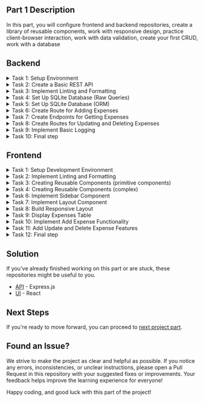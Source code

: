 ## Part 1 Description
In this part, you will configure frontend and backend repositories, create a library of reusable components, work with responsive design, practice client-browser interaction, work with data validation, create your first CRUD, work with a database

<!-- ## Starter Repositories
You can fork these repositories to get started. They contain basic tests. If you don't find a repository with the stack you need, create a repository yourself
  - [API](https://github.com/petproject-dev/expense-tracker-backend-part-1) - Express.js
  - [UI](https://github.com/petproject-dev/expense-tracker-frontend-part-1) - React -->

## Backend

<details>
  <summary>Task 1: Setup Environment</summary>

  ---

  **Description:**

  Prepare the development environment for the project. Create the necessary project structure, initialize the development configuration, and ensure basic tools are set up to streamline the workflow.

  **Acceptance Criteria:**

  - A development environment is initialized with appropriate configuration.
  - A basic project structure is created (e.g., with a folder for source files).
  - A script is available to start the project in development mode.
  - Upon running the project, it outputs "Hello, World!" to verify successful setup.

  **Technology-related requirements:**

  <details>
  <summary>NodeJS</summary>

  - Use `npm init` to initialize the project.
  - Set up TypeScript with `tsconfig.json` and enable strict mode (`strict: true`).
  - Install `ts-node-dev` for hot reloading.
  - Organize the project structure with a `src/` directory and an entry point like `src/index.ts`.
  - Add a dev script in package.json to run the project using ts-node-dev.
  </details>


---

</details>

<details>
  <summary>Task 2: Create a Basic REST API</summary>

  ---

  **Description:**

  Set up a basic REST API with at least one route to verify the routing and response handling functionality.

  **Acceptance Criteria:**

  - A basic route `GET /ping` is implemented.
  - The route responds with a predefined message (e.g., `{"message":"pong"}`).
  - The application uses a configurable port.
  - A file for environment variables (`.env`) is created, and sensitive data is excluded from version control.

  **Technology-related requirements:**

  <details>
  <summary>NodeJS</summary>

  - Install and use express for routing.
  - Use `dotenv` to load environment variables and configure a port (e.g., `PORT=8080`).
  - Add `.env` to `.gitignore` and create a `.env.example` file with placeholder values.
  - Add `config/index.ts` file for configuring environment variables.
  - Set up `src/app.ts` to centralize middleware and routing.
  </details>

  <br />

  **Materials:**

  - [REST](https://restfulapi.net/)
  - [Environment variable](https://en.wikipedia.org/wiki/Environment_variable)

---

</details>

<details>
  <summary>Task 3: Implement Linting and Formatting</summary>

  ---

  **Description:**

  Set up tools to enforce consistent code quality and style across the project.

  **Acceptance Criteria:**

  - Linting is set up using a linter.
  - Formatting is handled automatically using a formatter.
  - Pre-configured commands check and fix linting and formatting issues.
  - Editor configuration ensures consistent behavior across different IDEs.

  **Technology-related requirements:**

  <details>
  <summary>NodeJS</summary>

  - Install eslint with TypeScript support (`@typescript-eslint/parser` and `@typescript-eslint/eslint-plugin`).
  - Use `eslint-config-prettier` to integrate ESLint with Prettier.
  - Install prettier and create a .prettierrc file with formatting rules.
  - Add scripts into the `package.json`:
    - `build` – build the project
    - `lint` – check the project using eslint rules
    - `lint:fix` – check the project using eslint rules and fix errors
    - `format` – formatting project using prettier rules
    - `start` – start the project in production mode
  - Use `husky` and `lint-staged` to enforce linting/formatting on `pre-commit`.
  </details>

  <br />

  **Materials:**

  - [How to Use Linters and Code Formatters in Your Projects](https://www.freecodecamp.org/news/using-prettier-and-jslint/)

---

</details>

<details>
  <summary>Task 4: Set Up SQLite Database (Raw Queries)</summary>

  ---

  **Description:**

  Initialize and configure a SQLite database for storing project data. Set up a basic schema and implement raw queries to interact with the database.

  This step is added for educational purposes so that you understand what is hidden under the hood of an ORM. The following tasks will remove most of the code.

  **Acceptance Criteria:**

  - SQLite driver is installed.
  - A database connection is established, and an initial schema is created.
  - The schema includes a table for expenses.
    - id (integer, primary key)
    - name (text)
    - amount (real)
    - currency (text)
    - category (text)
    - date (datetime)
  - Basic endpoints allow adding and retrieving expense records.

  **Technology-related requirements:**

  <details>
  <summary>NodeJS</summary>

  - Use the `better-sqlite3` package for efficient SQLite interaction.
  - Initialize the database in `src/db/db.service.ts` and ensure connection errors are handled.
  - Implement raw queries for inserting and selecting records in the `src/app.ts` file.
  </details>


---

</details>

<details>
  <summary>Task 5: Set Up SQLite Database (ORM)</summary>

  ---

  **Description:**

  Set up an ORM for database interaction to simplify schema management and querying.

  **Acceptance Criteria:**

  - The ORM is installed and configured.
  - A schema is defined, and migrations are used to update the database.
  - Basic database operations use the ORM.

  **Technology-related requirements:**

  <details>
  <summary>NodeJS</summary>

  - Use prisma for ORM and schema management.
  - Initialize Prisma with `npx prisma init` and configure the database URL in `.env`.
  - Define the expenses model in `prisma/schema.prisma`.
  - Use npx prisma migrate dev to apply schema changes.
  - Generate the Prisma client and use it in the exist endpoints.
  </details>

  <br />

  **Materials:**

  - [What is an ORM?](https://www.prisma.io/dataguide/types/relational/what-is-an-orm)

---

</details>

<details>
  <summary>Task 6: Create Route for Adding Expenses</summary>

  ---

  **Description:**

  Set up routes for basic Create operation on the expenses table.

  **Acceptance Criteria:**

  - Route for adding expenses are implemented:
    - `POST /api/expenses` Creates new expense record.
  - Data is validated to ensure correctness before saving to the database.
  - A modular structure is established for `controllers`, `services`, `repositories`, and `entities`.
  - Middleware for error handling and validation is implemented.
  - The application structure matches the defined project layout.
  - Processing 404 status code defined.

  **Technology-related requirements:**

  <details>
  <summary>NodeJS</summary>

  - Use express to define routes and middleware.
  - Place the business logic for expenses in `expenses.service.ts`.
  - Implement database interaction methods in `expenses.repository.ts`.
  - Use a DTO (Data Transfer Object) in `expenses/dto` to define the shape of - request payloads.
  - Create an `expenses.entity.ts` file to define the database model or schema.
  - Use middleware (`helpers/middlewares/validator.ts`) to validate incoming - requests.
  - Implement centralized error handling in `helpers/middlewares/errorHandler.ts`
  - Code structure is following:
```
    │   app.ts
    │   index.ts
    ├───config
    │       index.ts
    ├───db
    │       db.service.ts
    ├───expenses
    │   │   expenses.controller.ts
    │   │   expenses.repository.ts
    │   │   expenses.service.ts
    │   ├───dto
    │   │       create-expense.dto.ts
    │   └───entity
    │           expense.entity.ts
    └───helpers
        │   Exception.ts
        └───middlewares
                errorHandler.ts
                validator.ts
```
  </details>

  <br />

  **Materials:**

  - [Services, Controllers and Repositories. An Introduction](https://gabrielgomes61320.medium.com/services-controllers-and-repositories-an-introduction-241ac52cdd93)


---

</details>

<details>
  <summary>Task 7: Create Endpoints for Getting Expenses</summary>

  ---

  **Description:**

  Set up routes for retrieving expenses from the database. Include operations for fetching all expenses (with optional pagination and filtering) and fetching a specific expense by ID.

  **Acceptance Criteria:**

  - Routes for retrieving expenses are implemented:
    - `GET /api/expenses` Fetches and returns all expenses with optional query parameters:
      - Pagination: `limit` and `offset`.
      - Filtering: `fromDate` and `toDate` based on the date field.
    - `GET /api/expenses/:id` Fetches a specific expense by its ID.
  - Data is validated to ensure correctness before processing requests.
  - Responses include appropriate HTTP status codes and data.
  - Modular structure follows the established pattern.

  **Technology-related requirements:**

  <details>
  <summary>NodeJS</summary>

  - Prepare all the necessary data in the `expenses.controller.ts`.
  - Implement business logic for fetching expenses in `expenses.service.ts`.
  - Handle database queries in `expenses.repository.ts`.
  </details>

  **Materials:**

  - [A guide to REST API pagination](https://www.merge.dev/blog/rest-api-pagination)

---

</details>

<details>
  <summary>Task 8: Create Routes for Updating and Deleting Expenses</summary>

  ---

  **Description:**

  Set up routes for updating and deleting expense records in the database. Ensure that only specified fields are updated during PATCH operations.

  **Acceptance Criteria:**

  - Routes for updating and deleting expenses are implemented:
      - `PATCH /api/expenses/:id` Updates specific fields of an expense.
      - `DELETE /api/expenses/:id` Deletes an expense by its ID.
  - Data is validated to ensure correctness before processing requests.
  - Responses include appropriate HTTP status codes and data.

  **Technology-related requirements:**

  <details>
  <summary>NodeJS</summary>

  - Prepare all the necessary data in the `expenses.controller.ts`.
  - Implement business logic for fetching expenses in `expenses.service.ts`.
  - Handle database queries in `expenses.repository.ts`.
  - Use DTOs in `expenses/dto` to validate request payloads and parameters.
  - Use middleware (`helpers/middlewares/validator.ts`) for data validation.
  </details>

---

</details>

<details>
  <summary>Task 9: Implement Basic Logging</summary>

  ---

  **Description:**

  Add logging functionality to track significant events (e.g., expense creation, updates, and errors). Ensure logs are accessible in both development and production environments.

  **Acceptance Criteria:**

  - Logs are added for key actions:
    - Successful expense creation, updates, and deletions.
    - Errors during request handling.
  - Logs are displayed in the console during development.
  - Logs are written to a file in production.

  **Technology-related requirements:**

  <details>
  <summary>NodeJS</summary>

  - Use a logging library like winston or pino.
  - Place logging configuration in helpers/Logger.ts.
  - Code structure is following:
```
  │   app.ts
  │   index.ts
  ├───config
  │       index.ts
  ├───db
  │       db.service.ts
  ├───expenses
  │   │   expenses.controller.ts
  │   │   expenses.repository.ts
  │   │   expenses.service.ts
  │   ├───dto
  │   │       create-expense.dto.ts
  │   │       update-expense.dto.ts
  │   └───entity
  │           expense.entity.ts
  └───helpers
      |    dateUtils.ts
      │   Exception.ts
      │   Logger.ts
      └───middlewares
              errorHandler.ts
              validator.ts
```
  </details>

  <br />

  **Materials:**

  - [REST API Logging](https://romanglushach.medium.com/java-rest-api-logging-best-practices-and-guidelines-bf5982ee4180)

---

</details>

<details>
  <summary>Task 10: Final step</summary>

  ---

  - Open a pull request for the `master` branch and send the solution to the code review

  ---

</details>

## Frontend

<details>
  <summary>Task 1: Setup Development Environment</summary>

  ---

  **Description:**

  Prepare the development environment for the project. Initialize the necessary configurations for a smooth development process, including TypeScript setup and project structure organization.

  **Acceptance Criteria:**

  - A development environment is initialized with appropriate configuration.
  - TypeScript is installed and properly configured (`tsconfig.json` is set up).
  - Project structure is organized (e.g., `src/` for source files).
  - Running a development command starts the project in dev mode.
  - Configure TypeScript paths for cleaner imports.

  **Technology-related requirements:**

  <details>
  <summary>React</summary>

  - Use [Vite](https://vite.dev/guide/) for initialization.
  </details>

---

</details>

<details>
  <summary>Task 2: Implement Linting and Formatting</summary>

---

  **Description:**

  Set up linting and formatting to maintain consistent code quality across the project. Configure ESLint, Prettier, and Stylelint, along with EditorConfig to ensure consistency.

  **Acceptance Criteria:**

  - ESLint is installed and configured.
  - Prettier is installed and integrated with ESLint.
  - Stylelint is installed for CSS linting.
  - EditorConfig is set up with rules for indentation, line endings, etc.
  - Scripts added:
      - `lint` - Checks the project for linting issues.
      - `lint:fix` - Fixes linting issues.
      - `stylelint` - Checks the project for css linting issues.
      - `stylelint:fix` - Fixes css linting issues.
      - `format` - Formats code based on Prettier rules.

  **Technology-related requirements:**

  <details>
  <summary>React</summary>

  - Use plugins such as `eslint-plugin-react` for React-specific linting.
  - Configure `stylelint-config-standard` for CSS linting.

  </details>

  <br/>

  **Materials:**

  <details>
  <summary>React</summary>

  - [Supercharge Your React Development with Vite, ESLint, and Prettier in VSCode](https://dev.to/topeogunleye/building-a-modern-react-app-with-vite-eslint-and-prettier-in-vscode-13fj)

  </details>

---

</details>

<details>
  <summary>Task 3: Creating Reusable Components (primitive components)</summary>

---

  **Description:**

  Develop foundational reusable components that can be utilized across the application. These components will ensure design consistency and simplify further development. In this task you implement primitive components that are independent from other components

  **Acceptance Criteria:**

  The acceptance criteria indicate the main components, but if something is missing in the description, then you can safely add the necessary components yourself

  - The following components are implemented:
    - **Logo**: Displays the application logo.
      - [Design Link](https://www.figma.com/design/rLNUulPqnl0jhhnXeGDxEb/Expense-tracker?node-id=2-19420&m=dev&t=GKFeiEqjFghP7rf5-4)
    - **Loader**: Displays the loader component.
      - [Design Link](https://www.figma.com/design/rLNUulPqnl0jhhnXeGDxEb/Expense-tracker?node-id=1-3471&m=dev&t=AyMjf1BcxpIwHBXC-4)
    - **Button**: A standard button with support for different states(e.g., disabled, active).
      - [Design Link](https://www.figma.com/design/rLNUulPqnl0jhhnXeGDxEb/Expense-tracker?node-id=2-19193&m=dev&t=GKFeiEqjFghP7rf5-4)
    - **Input Label**: The label appears above many of our components. This should be a stylized label html tag with all the standard label features.
      - [Design Link](https://www.figma.com/design/rLNUulPqnl0jhhnXeGDxEb/Expense-tracker?node-id=2-19389&m=dev&t=GTL1yhChXxd9Efzr-4)
    - **Input**: A text input field with validation and style support.
      - [Design Link](https://www.figma.com/design/rLNUulPqnl0jhhnXeGDxEb/Expense-tracker?node-id=2-19412&m=dev&t=ra9tjWdp5aVmkqRH-4)
    - **Icon**: A component for rendering SVG icons.
      - [Design Link](https://www.figma.com/design/rLNUulPqnl0jhhnXeGDxEb/Expense-tracker?node-id=7-5669&m=dev&t=ra9tjWdp5aVmkqRH-4)
    - **Date Picker**: A component for selecting date. This component is complex and its styles does not necessarily match the design. You can use standard `<input type="date" />`
      - [Design Link](https://www.figma.com/design/rLNUulPqnl0jhhnXeGDxEb/Expense-tracker?node-id=71-5906&m=dev&t=AyMjf1BcxpIwHBXC-4)
    - **Table**: A customizable `Table`, `TableHead`, `TableBody`, `TableRow`, `TableCell` components. Since we have a responsive design and it is complex with styling in the form that we offer, you can use `divs`. But if you feel that you can handle it, you can use standard table tags
      - [Design Link](https://www.figma.com/design/rLNUulPqnl0jhhnXeGDxEb/Expense-tracker?node-id=2-19441&m=dev&t=ra9tjWdp5aVmkqRH-4)
    - **Menu**: Component for displaying menu items after click.
      - [Design Link](https://www.figma.com/design/rLNUulPqnl0jhhnXeGDxEb/Expense-tracker?node-id=3-13999&m=dev&t=cvakLOlrrBuwZq9F-4)
  - Each component is documented with usage examples.

  **Technology-related requirements:**

  <details>
  <summary>React</summary>

  - Logo:
    - Example:
    ```jsx
    <Logo />
    ```
  - Loader:
    - Example:
    ```jsx
    <Loader />
    ```
  - Button:
    - Example:
    ```jsx
    <Button disabled onClick={handleClick}>Click me</Button>
    ```
  - Input Label:
    - Example:
    ```jsx
    <InputLabel>Name</InputLabel>
    <InputLabel htmlFor="name1">Name</InputLabel>
    ```
  - Icon:
    - Create an `Icon` component for rendering SVG icons, with a name prop for specifying the icon and size for scaling.
    - Example:
    ```jsx
    <Icon iconName="plus" size={15} color="white" />
    ```
  - Input:
    - Build an `Input` component that accepts props such as type, placeholder, value, and onChange.
    - Example:
    ```jsx
    <Input
      label="Field name"
      type="text"
      placeholder="Enter name"
      defaultValue={name}
      error
      helperText="Error message"
      onChange={handleChange} />
    ```
  - Date Picker:
    - Implement a `DatePicker` component for selecting the date, with support for a value prop and onChange callback.
    - Example:
    ```jsx
    <DatePicker
      value={selectedDate}
      onChange={handleDateChange} />
    <DatePicker />
    ```
  - Table:
    - Create a `Table`, `TableHead`, `TableBody`, `TableRow`, `TableCell` components
    - Example:
    ```jsx
    <Table>
      <TableHead>
        <TableRow>
          <TableCell>Column<TableCell>
        </TableRow>
      </TableHead>
      <TableBody>
        <TableRow>
          <TableCell>Column<TableCell>
        </TableRow>
      </TableBody>
    </Table>
    ```
  - Menu:
    - Implement a `Menu` and `MenuItem` components.
    - Example:
    ```jsx
    <Menu>
      <MenuItem onClick={handleEdit}>Edit</MenuItem>
      <MenuItem onClick={handleDelete}>Delete</MenuItem>
    </Menu>
    ```
  </details>

  <br/>

  **Materials:**

  - [HTML Semantic Elements](https://www.w3schools.com/html/html5_semantic_elements.asp)

  <details>
  <summary>React</summary>

  - [Your First Component](https://react.dev/learn/your-first-component)
  - [Building Reusable UI Components](https://medium.com/cstech/building-reusable-ui-components-with-react-best-practices-and-patterns-24b6fe921347)
  </details>

---

</details>

<details>
  <summary>Task 4: Creating Reusable Components (complex)</summary>

---

  **Description:**

  Develop foundational reusable components that can be utilized across the application. These components will ensure design consistency and simplify further development. In this task you implement complex components that reuse existing components internally

  **Acceptance Criteria:**

  The acceptance criteria indicate the main components, but if something is missing in the description, then you can safely add the necessary components yourself

  - The following components are implemented:
    - **Button with Icon**: A button that includes an icon.
      - [Design Link](https://www.figma.com/design/rLNUulPqnl0jhhnXeGDxEb/Expense-tracker?node-id=2-19187&m=dev&t=GKFeiEqjFghP7rf5-4)
    - **IconRadio**: Component for rendering input radio with icon display. Reuse `Icon` component here
      - [Design Link](https://www.figma.com/design/rLNUulPqnl0jhhnXeGDxEb/Expense-tracker?node-id=4-34033&m=dev&t=GTL1yhChXxd9Efzr-4)
    - **Category Group**: Based on the `IconRadio` and `Icon` components, create a CategoryGroup component. When you click on the icon it should be activated. User can only select one category
      - [Design Link](https://www.figma.com/design/rLNUulPqnl0jhhnXeGDxEb/Expense-tracker?node-id=4-34103&m=dev&t=cvakLOlrrBuwZq9F-4)
    - **Input with Currency**: An extension of the standard input, displaying the selected currency.
      - [Design Link](https://www.figma.com/design/rLNUulPqnl0jhhnXeGDxEb/Expense-tracker?node-id=2-19408&m=dev&t=ra9tjWdp5aVmkqRH-4)
    - **Date Picker Range**: A component for selecting dates. To change the range date, you need to click on one of the date and a ready-made date picker component should appear
      - [Design Link](https://www.figma.com/design/rLNUulPqnl0jhhnXeGDxEb/Expense-tracker?node-id=3-2073&m=dev&t=ra9tjWdp5aVmkqRH-4)
    - **ExpenseTable**: Component for displaying expenses based on an already implemented `Table` component.
      - [Design Link](https://www.figma.com/design/rLNUulPqnl0jhhnXeGDxEb/Expense-tracker?node-id=1-3551&m=dev&t=AyMjf1BcxpIwHBXC-4)
      - If there is no data, then a message with an image should be displayed as in the [design](https://www.figma.com/design/rLNUulPqnl0jhhnXeGDxEb/Expense-tracker?node-id=1-3601&m=dev&t=XWnEQbC9qTwXBf01-4)
      - If there is no data and a request response is expected, then a [stub should be displayed](https://www.figma.com/design/rLNUulPqnl0jhhnXeGDxEb/Expense-tracker?node-id=1-3585&m=dev&t=XWnEQbC9qTwXBf01-4)
      - If there is initial data, but a new portion of data is expected to be loaded, then the [spinner](https://www.figma.com/design/rLNUulPqnl0jhhnXeGDxEb/Expense-tracker?node-id=1-3471&m=dev&t=XWnEQbC9qTwXBf01-4) is displayed
  - Each component is documented with usage examples.

  **Technology-related requirements:**

  <details>
  <summary>React</summary>

  - Button with Icon:
    - Use `Icon` component.
    - Example:
    ```jsx
    <IconButton>
      <Icon icon="close" color="white" size={12} />
    </IconButton>
    ```
  - Radio button input:
    - Use `Icon` component.
    - Example:
    ```jsx
    <IconRadio name="category">
      <Icon icon="credits" size={24} />
    </IconRadio>
    ```
  - List of icon categories:
    - Use `IconRadio` and `Icon` components
    - Example:
    ```jsx
    <CategoryGroup defaultValue="mobile" />
    <CategoryGroup />
    ```
  - Input with Currency:
    - Extend `Input` to include a currency prop that displays the selected currency symbol.
    - Example:
    ```jsx
    <InputWithCurrency />
    <InputWithCurrency
      id="name4"
      defaultValue="123"
      selectProps={{ defaultValue: 'USD' }} />
    <InputWithCurrency
      id="name4"
      onChange={handleAmountChange}
      defaultValue="123"
      selectProps={{
        defaultValue: 'USD',
        onChange: handleCurrencyChange }} />
    ```
  - Date Picker Range:
    - Implement a `DatePickerRange` component for selecting dates, with support for a value prop and onChange callback.
    - Example:
    ```jsx
    <DatePickerRange
      from={fromDate}
      to={toDate}
      onChange={handleUpdateDateRange} />
    ```
  - ExpenseTable:
    - Create a `ExpenseTable` component that accepts columns and data props for customization.
    - Example:
    ```jsx
    <ExpenseTable />
    ```
  </details>

---

</details>


<details>
  <summary>Task 6: Implement Sidebar Component</summary>

---

  **Description:**

  Create a Sidebar component that appear after clicking `plus` button

  **Acceptance Criteria:**

  - The sidebar open button is rendered in the lower right corner.
  - When user click the button, a sidebar appears on the right
  - Sidebar styles and content match the design.
  - The sidebar contains a form for creating a new expense record. The logic for creating a record at this step does not need to be done
  - *The sidebar appear with smooth animation.
  - *When the user clicks outside the `Sidebar` or presses the esc key, the component should close.

  **Materials:**

  - [CSS Animations](https://www.w3schools.com/css/css3_animations.asp)

---

</details>


<details>
  <summary>Task 7: Implement Layout Component</summary>

---

  **Description:**

  Create a Layout component that includes Header and Sidebar

  **Acceptance Criteria:**

  - A layout component has been created which is a general wrapper for the application.
  - A header component is implemented and displayed on the layout.
  - The layout is a wrapper and can be added to any of the future pages.

---

</details>


<details>
  <summary>Task 8: Build Responsive Layout</summary>

  ---

  **Description:**

  Implement a responsive design for the application that adapts to different screen sizes, ensuring usability on both mobile and desktop devices.

  **Acceptance Criteria:**

  - The application layout adjusts seamlessly between mobile, tablet, and desktop views. The tablet version is not included in the design. Style it however you see fit.
  - Key components, are responsive and match the design.

---

</details>

 <details>
  <summary>Task 9: Display Expenses Table</summary>

  ---

  **Description:**

  `ExpenseTable` component is already created. Connect data to it and display component on the screen

  **Acceptance Criteria:**

  - If no expenses are available, a placeholder message is displayed.
  - If expenses are loading, a skeleton is shown.
  - Pagination implemented. When the user scrolls to the end of the screen, a new piece of data should be loaded. When new data is loaded, a spinner should appear at the bottom of the table.
  - Filtering is implemented. The user selects a range of dates and the table is redrawn taking into account the selected dates.
  - *When the user clicks outside the `DatePickerRange` or presses the esc key, the component should close.

  **Endpoints:**

  - `GET /api/expenses` - Fetch all expenses.
    - `limit` - Number of records per page.
    - `offset` - Offset for pagination.
    - `fromDate` -and toDate: Filter by date range.

  **Materials:**

  - [Client-Server Overview](https://developer.mozilla.org/en-US/docs/Learn_web_development/Extensions/Server-side/First_steps/Client-Server_overview)
  - [How to implement infinite scrolling in Javascript](https://www.educative.io/answers/how-to-implement-infinite-scrolling-in-javascript)
  - [Event loop](https://www.youtube.com/watch?v=8aGhZQkoFbQ)

  <details>
  <summary>React</summary>

  - [How to Create Infinite Scrolling in React Using the Intersection Observer API](https://www.freecodecamp.org/news/infinite-scrolling-in-react/)
  </details>

---

</details>

<details>
  <summary>Task 10: Implement Add Expense Functionality</summary>

  ---

  **Description:**

  Create a form for adding a new expense. The form should be accessible through a right sidebar that opens when clicking the "+" button.

  **Acceptance Criteria:**

  - A button triggers the display of a right sidebar with the form.
  - The form includes fields for Name, Payment amount, Category and Date.
  - Submitting the form sends data to the backend and updates the table.
  - Data validation has been added to the form. All fields are required and correspond to the type specified in the database. When user click on the submit button, if the field has an invalid value, an error message should be displayed under the input and also the input should have a red border.
  - *The sidebar appear with smooth animation.
  - *In case of error, the input should have a shaking animation.
  - *Animate the appearance of a new record in the table

  **Endpoints:**

  - `POST /api/expenses` - Add a new expense.

  **Technology-related requirements:**

  <details>
  <summary>React</summary>

  - Use controlled components for form handling.
  - Validate form inputs with `yup`.
  - Use `react-hook-form` for work with forms.
  </details>

  <br />

  **Materials:**

  - [Client-side form validation](https://developer.mozilla.org/en-US/docs/Learn_web_development/Extensions/Forms/Form_validation)
---

</details>


<details>
  <summary>Task 11: Add Update and Delete Expense Features</summary>

  ---

  **Description:**

  Implement functionality to update or delete an expense from the table.

  **Acceptance Criteria:**

  - An "Edit" button allows modification of expense details.
  - A "Delete" button removes the expense from the list and updates the backend. Use modal for confirming deletion.
  - In the mobile version there is no menu button, so when user click on a row, display a modal window with an Edit and Delete buttons.
  - *Animate deleting a table record.
  - *When the user clicks outside the modal window or presses the esc key, the component should close.
  - *Animate the appearance and disappearance of a modal window.
  - *Handle optimistic updates for better user experience.

  **Endpoints:**

  - `PATCH /api/expenses/:id` - Update an expense.
  - `DELETE /api/expenses/:id` - Delete an expense.

  **Materials:**

  - [What is Optimistic UI?](https://javascript.plainenglish.io/what-is-optimistic-ui-656b9d6e187c)

---

</details>


<details>
  <summary>Task 12: Final step</summary>

  ---

  - Open a pull request for the `master` branch and send the solution to the code review

  ---

</details>

## Solution
If you've already finished working on this part or are stuck, these repositories might be useful to you.
  - [API](https://github.com/petproject-dev/expense-tracker-backend-part-2) - Express.js
  - [UI](https://github.com/petproject-dev/expense-tracker-frontend-part-2) - React

## Next Steps
If you're ready to move forward, you can proceed to [next project part](../part-2/README.md).

## Found an Issue?
We strive to make the project as clear and helpful as possible. If you notice any errors, inconsistencies, or unclear instructions, please open a Pull Request in this repository with your suggested fixes or improvements. Your feedback helps improve the learning experience for everyone!

Happy coding, and good luck with this part of the project!
